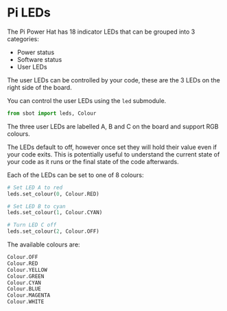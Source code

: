 # Pi LEDs

The Pi Power Hat has 18 indicator LEDs that can be grouped into 3 categories:
- Power status
- Software status
- User LEDs

The user LEDs can be controlled by your code, these are the 3 LEDs on the right side of the board.

You can control the user LEDs using the `led` submodule.

```python
from sbot import leds, Colour
```

The three user LEDs are labelled A, B and C on the board and support RGB colours.

The LEDs default to off, however once set they will hold their value even if your code exits.
This is potentially useful to understand the current state of your code as it runs or the final state of the code afterwards.

Each of the LEDs can be set to one of 8 colours:

```python
# Set LED A to red
leds.set_colour(0, Colour.RED)

# Set LED B to cyan
leds.set_colour(1, Colour.CYAN)

# Turn LED C off
leds.set_colour(2, Colour.OFF)
```

The available colours are:

```python
Colour.OFF
Colour.RED
Colour.YELLOW
Colour.GREEN
Colour.CYAN
Colour.BLUE
Colour.MAGENTA
Colour.WHITE
```
